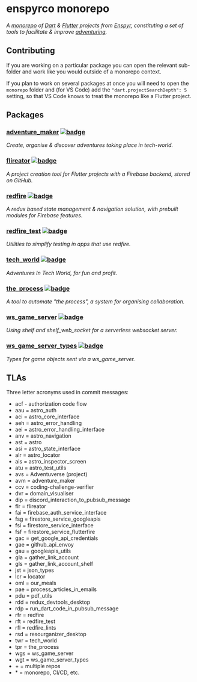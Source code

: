 # enspyrco monorepo

*A [monorepo](https://en.wikipedia.org/wiki/Monorepo) of [Dart](https://dart.dev/) &amp; [Flutter](https://flutter.dev/) projects from [Enspyr](https://github.com/enspyrco), constituting a set of tools to facilitate & improve [adventuring](https://github.com/adventures-in/projects_summary).*

## Contributing

If you are working on a particular package you can open the relevant sub-folder and work like you would outside of a monorepo context.

If you plan to work on several packages at once you will need to open the `monorepo` folder and (for VS Code) add the `"dart.projectSearchDepth": 5` setting, so that VS Code knows to treat the monorepo like a Flutter project.

## Packages

### [adventure_maker](packages/adventures/README.md) [![badge](https://enspyrco-monorepo.web.app/coverage/adventure_maker/badge.png)](https://enspyrco-monorepo.web.app/coverage/adventure_maker/)

*Create, organise & discover adventures taking place in tech-world.*

### [flireator](packages/flireator/README.md) [![badge](https://enspyrco-monorepo.web.app/coverage/flireator/badge.png)](https://enspyrco-monorepo.web.app/coverage/flireator/)

*A project creation tool for Flutter projects with a Firebase backend, stored on GitHub.*

### [redfire](packages/redfire/README.md) [![badge](https://enspyrco-monorepo.web.app/coverage/redfire/badge.png)](https://enspyrco-monorepo.web.app/coverage/redfire/)

*A redux based state management & navigation solution, with prebuilt modules for Firebase features.*

### [redfire_test](packages/redfire_test/README.md) [![badge](https://enspyrco-monorepo.web.app/coverage/redfire_test/badge.png)](https://enspyrco-monorepo.web.app/coverage/redfire_test/)

*Utilities to simplify testing in apps that use redfire.*

### [tech_world](packages/tech_world/README.md) [![badge](https://enspyrco-monorepo.web.app/coverage/tech_world/badge.png)](https://enspyrco-monorepo.web.app/coverage/tech_world/)

*Adventures In Tech World, for fun and profit.*

### [the_process](packages/the_process/README.md) [![badge](https://enspyrco-monorepo.web.app/coverage/the_process/badge.png)](https://enspyrco-monorepo.web.app/coverage/the_process/)

*A tool to automate "the process", a system for organising collaboration.*

### [ws_game_server](packages/ws_game_server/README.md) [![badge](https://enspyrco-monorepo.web.app/coverage/ws_game_server/badge.png)](https://enspyrco-monorepo.web.app/coverage/ws_game_server/)

*Using shelf and shelf_web_socket for a serverless websocket server.*

### [ws_game_server_types](packages/ws_game_server_types/README.md) [![badge](https://enspyrco-monorepo.web.app/coverage/ws_game_server_types/badge.png)](https://enspyrco-monorepo.web.app/coverage/ws_game_server_types/)

*Types for game objects sent via a ws_game_server.*

## TLAs

Three letter acronyms used in commit messages:

- acf - authorization code flow
- aau = astro_auth
- aci = astro_core_interface
- aeh = astro_error_handling
- aei = astro_error_handling_interface
- anv = astro_navigation
- ast = astro
- asi = astro_state_interface
- alr = astro_locator
- ais = astro_inspector_screen
- atu = astro_test_utils
- avs = Adventuverse (project)
- avm = adventure_maker
- ccv = coding-challenge-verifier
- dvr = domain_visualiser
- dip = discord_interaction_to_pubsub_message
- flr = flireator
- fai = firebase_auth_service_interface
- fsg = firestore_service_googleapis
- fsi = firestore_service_interface
- fsf = firestore_service_flutterfire
- gac = get_google_api_credentials
- gae = github_api_envoy
- gau = googleapis_utils
- gla = gather_link_account
- gls = gather_link_account_shelf
- jst = json_types
- lcr = locator
- oml = our_meals
- pae = process_articles_in_emails
- pdu = pdf_utils
- rdd = redux_devtools_desktop
- rdp = run_dart_code_in_pubsub_message
- rfr = redfire
- rft = redfire_test
- rfl = redfire_lints
- rsd = resourganizer_desktop
- twr = tech_world
- tpr = the_process
- wgs = ws_game_server
- wgt = ws_game_server_types
- &plus; = multiple repos
- &ast; = monorepo, CI/CD, etc.
